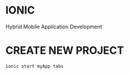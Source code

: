 # IONIC
Hybrid Mobile Application Development 

# CREATE NEW PROJECT 
```
ionic start myApp tabs
```